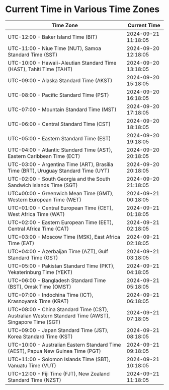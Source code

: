 # Current Time in Various Time Zones

| Time Zone | Current Time |
|-----------|--------------|
| UTC-12:00 - Baker Island Time (BIT) | 2024-09-21 11:18:05 |
| UTC-11:00 - Niue Time (NUT), Samoa Standard Time (SST) | 2024-09-20 12:18:05 |
| UTC-10:00 - Hawaii-Aleutian Standard Time (HAST), Tahiti Time (TAHT) | 2024-09-20 13:18:05 |
| UTC-09:00 - Alaska Standard Time (AKST) | 2024-09-20 15:18:05 |
| UTC-08:00 - Pacific Standard Time (PST) | 2024-09-20 16:18:05 |
| UTC-07:00 - Mountain Standard Time (MST) | 2024-09-20 17:18:05 |
| UTC-06:00 - Central Standard Time (CST) | 2024-09-20 18:18:05 |
| UTC-05:00 - Eastern Standard Time (EST) | 2024-09-20 19:18:05 |
| UTC-04:00 - Atlantic Standard Time (AST), Eastern Caribbean Time (ECT) | 2024-09-20 20:18:05 |
| UTC-03:00 - Argentina Time (ART), Brasília Time (BRT), Uruguay Standard Time (UYT) | 2024-09-20 20:18:05 |
| UTC-02:00 - South Georgia and the South Sandwich Islands Time (SGT) | 2024-09-20 21:18:05 |
| UTC±00:00 - Greenwich Mean Time (GMT), Western European Time (WET) | 2024-09-21 00:18:05 |
| UTC+01:00 - Central European Time (CET), West Africa Time (WAT) | 2024-09-21 01:18:05 |
| UTC+02:00 - Eastern European Time (EET), Central Africa Time (CAT) | 2024-09-21 02:18:05 |
| UTC+03:00 - Moscow Time (MSK), East Africa Time (EAT) | 2024-09-21 02:18:05 |
| UTC+04:00 - Azerbaijan Time (AZT), Gulf Standard Time (GST) | 2024-09-21 03:18:05 |
| UTC+05:00 - Pakistan Standard Time (PKT), Yekaterinburg Time (YEKT) | 2024-09-21 04:18:05 |
| UTC+06:00 - Bangladesh Standard Time (BST), Omsk Time (OMST) | 2024-09-21 05:18:05 |
| UTC+07:00 - Indochina Time (ICT), Krasnoyarsk Time (KRAT) | 2024-09-21 06:18:05 |
| UTC+08:00 - China Standard Time (CST), Australian Western Standard Time (AWST), Singapore Time (SGT) | 2024-09-21 07:18:05 |
| UTC+09:00 - Japan Standard Time (JST), Korea Standard Time (KST) | 2024-09-21 08:18:05 |
| UTC+10:00 - Australian Eastern Standard Time (AEST), Papua New Guinea Time (PGT) | 2024-09-21 09:18:05 |
| UTC+11:00 - Solomon Islands Time (SBT), Vanuatu Time (VUT) | 2024-09-21 10:18:05 |
| UTC+12:00 - Fiji Time (FJT), New Zealand Standard Time (NZST) | 2024-09-21 11:18:05 |
